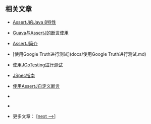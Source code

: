 ## 相关文章

- [AssertJ的Java 8特性](docs/AssertJ的Java8特性.md)
- [Guava与AssertJ的断言使用](docs/Guava与AssertJ.md)
- [AssertJ简介](docs/AssertJ简介.md)
- [使用Google Truth进行测试](docs/使用Google Truth进行测试.md)
- [使用JGoTesting进行测试](docs/使用JGoTesting进行测试.md)
- [JSpec指南](docs/JSpec指南.md)
- [使用AssertJ自定义断言](docs/使用AssertJ自定义断言.md)
- []()
- []()

- 更多文章： [[next -->]](../assertions/README.md)